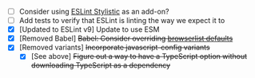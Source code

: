 - [ ] Consider using [ESLint Stylistic](https://eslint.style/) as an add-on?
- [ ] Add tests to verify that ESLint is linting the way we expect it to
- [x] [Updated to ESLint v9] Update to use ESM
- [x] [Removed Babel] ~~Babel: Consider overriding [browserlist defaults](https://github.com/browserslist/browserslist#queries)~~
- [x] [Removed variants] ~~Incorporate javascript-config variants~~
  - [x] [See above] ~~Figure out a way to have a TypeScript option without downloading TypeScript as a dependency~~
